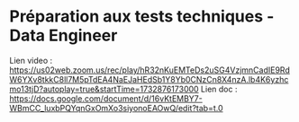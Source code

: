 # Préparation aux tests techniques - Data Engineer

Lien video : https://us02web.zoom.us/rec/play/hR32nKuEMTeDs2uSG4VzjmnCadIE9RdW6YXv8tkkC8ll7M5pTdEA4NaEJaHEdSb1Y8Yb0CNzCn8X4nzA.lb4K6yzhcmo13tjD?autoplay=true&startTime=1732876173000
Lien doc : https://docs.google.com/document/d/16vKtEMBY7-WBmCC_luxbPQYqnGxOmXo3siyonoEAOwQ/edit?tab=t.0
